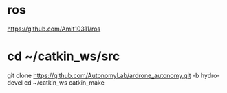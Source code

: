 # ros
https://github.com/Amit10311/ros

# cd ~/catkin_ws/src
 git clone https://github.com/AutonomyLab/ardrone_autonomy.git -b hydro-devel
 cd ~/catkin_ws
 catkin_make
